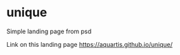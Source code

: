 # unique
Simple landing page from psd

Link on this landing page https://aquartis.github.io/unique/

